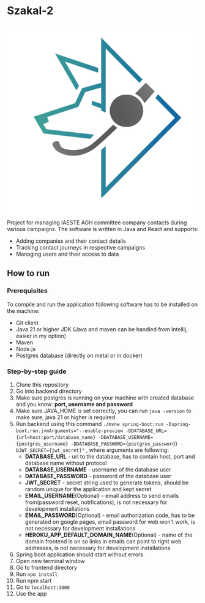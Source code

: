 # Szakal-2
![logo](/frontend/public/szakal_logo.svg)
Project for managing IAESTE AGH committee company contacts
during various campaigns. The software is written in Java and React  and supports:
* Adding companies and their contact details
* Tracking contact journeys in respective campaigns
* Managing users and their access to data

## How to run
### Prerequisites 
To compile and run the application following software has to be installed on the machine:
* Git client
* Java 21 or higher JDK (Java and maven can be handled from Intellij, easier in my option)
* Maven
* Node.js
* Postgres database (directly on metal or in docker)
### Step-by-step guide
1. Clone this repository
2. Go into backend directory
3. Make sure postgres is running on your machine with created database and you know: **port, username and password**
4. Make sure JAVA_HOME is set correctly, you can run `java -version` to make sure, java 21 or higher is required
5. Run backend using this command `./mvnw spring-boot:run -Dspring-boot.run.jvmArguments="--enable-preview -DDATABASE_URL={url=host:port/database_name} -DDATABASE_USERNAME={postgres_username} -DDATABASE_PASSWORD={postgres_password} -DJWT_SECRET={jwt_secret}"`
, where arguments are following:
   * **DATABASE_URL** - url to the database, has to contain host, port and database name without protocol 
   * **DATABASE_USERNAME** - username of the database user
   * **DATABASE_PASSWORD** - password of the database user
   * **JWT_SECRET** - secret string used to generate tokens, should be random unique for the application and kept secret
   * **EMAIL_USERNAME**(Optional) - email address to send emails from(password reset, notifications), is not necessary for development installations
   * **EMAIL_PASSWORD**(Optional) - email authorization code, has to be generated on google pages, email password for web won't work, is not necessary for development installations
   * **HEROKU_APP_DEFAULT_DOMAIN_NAME**(Optional) - name of the domain frontend is on so links in emails can point to right web addresses,  is not necessary for development installations
6. Spring boot application should start without errors
7. Open new terminal window
8. Go to frontend directory
9. Run `npm install`
10. Run npm start
11. Go to `localhost:3000`
12. Use the app